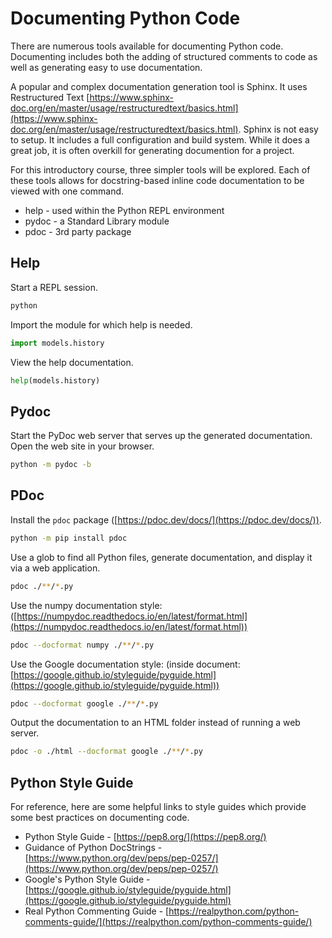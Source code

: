 # Documenting Python Code

There are numerous tools available for documenting Python code. Documenting includes both the adding of structured comments to code as well as generating easy to use documentation.

A popular and complex documentation generation tool is Sphinx. It uses Restructured Text [https://www.sphinx-doc.org/en/master/usage/restructuredtext/basics.html](https://www.sphinx-doc.org/en/master/usage/restructuredtext/basics.html). Sphinx is not easy to setup. It includes a full configuration and build system. While it does a great job, it is often overkill for generating documention for a project.

For this introductory course, three simpler tools will be explored. Each of these tools allows for docstring-based inline code documentation to be viewed with one command.

- help - used within the Python REPL environment
- pydoc - a Standard Library module
- pdoc - 3rd party package

## Help

Start a REPL session.

```bash
python
```

Import the module for which help is needed.

```python
import models.history
```

View the help documentation.

```python
help(models.history)
```

## Pydoc

Start the PyDoc web server that serves up the generated documentation. Open the web site in your browser.

```bash
python -m pydoc -b
```

## PDoc

Install the `pdoc` package ([https://pdoc.dev/docs/](https://pdoc.dev/docs/)).

```bash
python -m pip install pdoc
```

Use a glob to find all Python files, generate documentation, and display it via a web application.

```bash
pdoc ./**/*.py
```

Use the numpy documentation style: ([https://numpydoc.readthedocs.io/en/latest/format.html](https://numpydoc.readthedocs.io/en/latest/format.html))

```bash
pdoc --docformat numpy ./**/*.py
```

Use the Google documentation style: (inside document: [https://google.github.io/styleguide/pyguide.html](https://google.github.io/styleguide/pyguide.html))

```bash
pdoc --docformat google ./**/*.py
```

Output the documentation to an HTML folder instead of running a web server.

```bash
pdoc -o ./html --docformat google ./**/*.py
```

## Python Style Guide

For reference, here are some helpful links to style guides which provide some best practices on documenting code.

- Python Style Guide - [https://pep8.org/](https://pep8.org/)
- Guidance of Python DocStrings - [https://www.python.org/dev/peps/pep-0257/](https://www.python.org/dev/peps/pep-0257/)
- Google's Python Style Guide - [https://google.github.io/styleguide/pyguide.html](https://google.github.io/styleguide/pyguide.html)
- Real Python Commenting Guide - [https://realpython.com/python-comments-guide/](https://realpython.com/python-comments-guide/)
